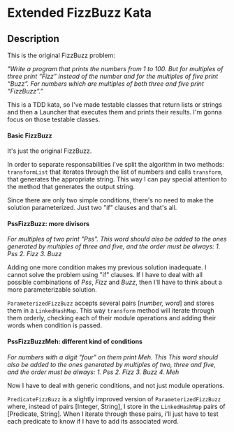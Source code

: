 # Extended FizzBuzz Kata

## Description
This is the original FizzBuzz problem:
 
*"Write a program that prints the numbers from 1 to 100. But for multiples of three print “Fizz” instead of the number and for the multiples of five print “Buzz”. For numbers which are multiples of both three and five print “FizzBuzz”."*

This is a TDD kata, so I've made testable classes that return lists or strings and then a Launcher that executes them and prints their results. I'm gonna focus on those testable classes.

#### Basic FizzBuzz 
It's just the original FizzBuzz. 

In order to separate responsabilities i've split the algorithm in two methods: `transformList` that iterates through the list of numbers and calls `transform`, that generates the appropriate string. This way I can pay special attention to the method that generates the output string. 

Since there are only two simple conditions, there's no need to make the solution parameterized. Just two "if" clauses and that's all.
#### PssFizzBuzz: more divisors 
*For multiples of two print "Pss". This word should also be added to the ones generated by multiples of three and five, and the order must be always:*
*1. Pss*
*2. Fizz*
*3. Buzz*

Adding one more condition makes my previous solution inadequate. I cannot solve the problem using "if" clauses. If I have to deal with all possible combinations of *Pss*, *Fizz* and *Buzz*, then I'll have to think about a more parameterizable solution.

`ParameterizedFizzBuzz` accepts several pairs [*number, word*] and stores them in a `LinkedHashMap`. This way `transform` method will iterate through them orderly, checking each of their module operations and adding their words when condition is passed.
#### PssFizzBuzzMeh: different kind of conditions
*For numbers with a digit "four" on them print Meh. This This word should also be added to the ones generated by multiples of two, three and five, and the order must be always:*
*1. Pss*
*2. Fizz*
*3. Buzz*
*4. Meh*

Now I have to deal with generic conditions, and not just module operations.

`PredicateFizzBuzz` is a slightly improved version of `ParameterizedFizzBuzz` where, instead of pairs [Integer, String], I store in the `LinkedHashMap` pairs of [Predicate, String]. When I iterate through these pairs, i'll just have to test each predicate to know if I have to add its associated word. 